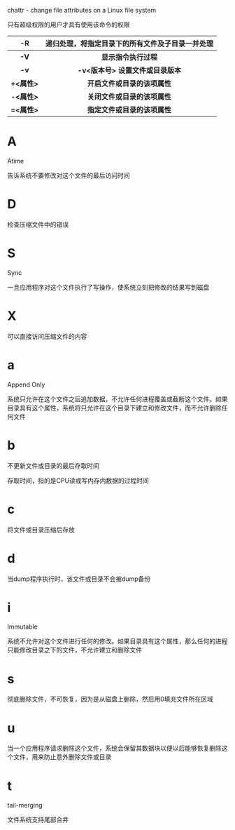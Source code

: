 chattr - change file attributes on a Linux file system



只有超级权限的用户才具有使用该命令的权限



|   **-R**    | **递归处理，将指定目录下的所有文件及子目录一并处理** |
| :---------: | :--------------------------------------------------: |
|   **-V**    |                 **显示指令执行过程**                 |
|   **-v**    |          **-v<版本号> 设置文件或目录版本**           |
| **+<属性>** |             **开启文件或目录的该项属性**             |
| **-<属性>** |             **关闭文件或目录的该项属性**             |
| **=<属性>** |             **指定文件或目录的该项属性**             |











# A

Atime

告诉系统不要修改对这个文件的最后访问时间



# D

检查压缩文件中的错误





# S

Sync

一旦应用程序对这个文件执行了写操作，使系统立刻把修改的结果写到磁盘





# X

可以直接访问压缩文件的内容





# a

Append Only

系统只允许在这个文件之后追加数据，不允许任何进程覆盖或截断这个文件。如果目录具有这个属性，系统将只允许在这个目录下建立和修改文件，而不允许删除任何文件





# b

不更新文件或目录的最后存取时间

存取时间，指的是CPU读或写内存内数据的过程时间





# c

将文件或目录压缩后存放





# d

当dump程序执行时，该文件或目录不会被dump备份





# i

Immutable

系统不允许对这个文件进行任何的修改。如果目录具有这个属性，那么任何的进程只能修改目录之下的文件，不允许建立和删除文件



# s

彻底删除文件，不可恢复，因为是从磁盘上删除，然后用0填充文件所在区域





# u

当一个应用程序请求删除这个文件，系统会保留其数据块以便以后能够恢复删除这个文件，用来防止意外删除文件或目录



# t

tail-merging

文件系统支持尾部合并



